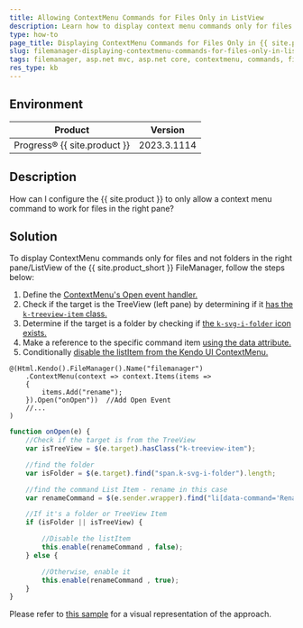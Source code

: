 ```yaml
---
title: Allowing ContextMenu Commands for Files Only in ListView
description: Learn how to display context menu commands only for files and not folders in the right pane of the {{ site.product }} component.
type: how-to
page_title: Displaying ContextMenu Commands for Files Only in {{ site.product }} ListView | {{ site.product }}
slug: filemanager-displaying-contextmenu-commands-for-files-only-in-listview
tags: filemanager, asp.net mvc, asp.net core, contextmenu, commands, files, folders, listview
res_type: kb
---
```


## Environment

| Product | Version |
|---------|---------|
| Progress® {{ site.product }} | 2023.3.1114 |

## Description

How can I configure the {{ site.product }} to only allow a context menu command to work for files in the right pane?

## Solution

To display ContextMenu commands only for files and not folders in the right pane/ListView of the {{ site.product_short }} FileManager, follow the steps below:

1. Define the [ContextMenu's Open event handler.](https://docs.telerik.com/kendo-ui/api/javascript/ui/contextmenu/events/open)
2. Check if the target is the TreeView (left pane) by determining if it [has the `k-treeview-item` class.](https://api.jquery.com/hasClass/)
3. Determine if the target is a folder by checking if [the `k-svg-i-folder` icon exists.](https://api.jquery.com/find/)
4. Make a reference to the specific command item [using the data attribute.](https://developer.mozilla.org/en-US/docs/Web/CSS/Attribute_selectors)
5. Conditionally [disable the listItem from the Kendo UI ContextMenu.](https://docs.telerik.com/kendo-ui/api/javascript/ui/contextmenu/methods/enable)

```View_HtmlHelper
@(Html.Kendo().FileManager().Name("filemanager")
    .ContextMenu(context => context.Items(items =>
    {
        items.Add("rename");
    }).Open("onOpen"))  //Add Open Event
    //...
)
```

```javascript
function onOpen(e) {
    //Check if the target is from the TreeView
    var isTreeView = $(e.target).hasClass("k-treeview-item");

    //find the folder
    var isFolder = $(e.target).find("span.k-svg-i-folder").length;

    //find the command List Item - rename in this case
    var renameCommand = $(e.sender.wrapper).find("li[data-command='RenameCommand']");

    //If it's a folder or TreeView Item
    if (isFolder || isTreeView) {

        //Disable the listItem
        this.enable(renameCommand , false);
    } else {

        //Otherwise, enable it
        this.enable(renameCommand , true);
    }
}
```
Please refer to [this sample](https://netcorerepl.telerik.com/GyYbFMGv27nRO4NS19) for a visual representation of the approach.
